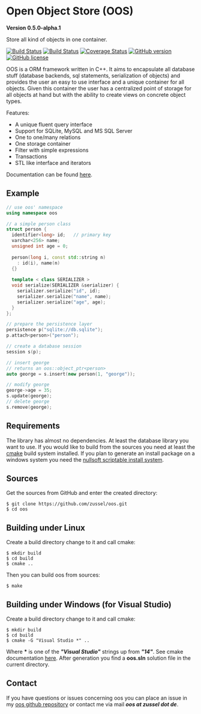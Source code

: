 Open Object Store (OOS)
=======================

__Version 0.5.0-alpha.1__

Store all kind of objects in one container.

[![Build Status](https://travis-ci.org/zussel/oos.png?branch=develop)](https://travis-ci.org/zussel/oos)
[![Build Status](https://ci.appveyor.com/api/projects/status/github/zussel/oos?svg=true)](https://ci.appveyor.com/project/zussel/oos)
[![Coverage Status](https://coveralls.io/repos/github/zussel/oos/badge.svg?branch=develop)](https://coveralls.io/github/zussel/oos?branch=develop)
[![GitHub version](https://badge.fury.io/gh/zussel%2Foos.svg)](https://badge.fury.io/gh/zussel%2Foos)
[![GitHub license](https://img.shields.io/badge/License-GPL%20v3-blue.svg)](https://raw.githubusercontent.com/zussel/oos/develop/License)

OOS is a ORM framework written in C++. It aims to encapsulate all database stuff
(database backends, sql statements, serialization of objects) and provides the user an
easy to use interface and a unique container for all objects. Given this container the user
has a centralized point of storage for all objects at hand but with the ability to create views on
concrete object types.

Features:

 * A unique fluent query interface
 * Support for SQLite, MySQL and MS SQL Server
 * One to one/many relations
 * One storage container
 * Filter with simple expressions
 * Transactions
 * STL like interface and iterators

Documentation can be found [here](http://zussel.github.com/oos).

Example
-------

```cpp
// use oos' namespace
using namespace oos

// a simple person class
struct person {
  identifier<long> id;   // primary key
  varchar<256> name;
  unsigned int age = 0;
  
  person(long i, const std::string n)
    : id(i), name(n)
  {}
  
  template < class SERIALIZER >
  void serialize(SERIALIZER &serializer) {
    serializer.serialize("id", id);
    serializer.serialize("name", name);
    serializer.serialize("age", age);
  }
};

// prepare the persistence layer
persistence p("sqlite://db.sqlite");
p.attach<person>("person");

// create a database session
session s(p);

// insert george
// returns an oos::object_ptr<person>
auto george = s.insert(new person(1, "george"));

// modify george
george->age = 35;
s.update(george);
// delete george
s.remove(george);
```
Requirements
------------

The library has almost no dependencies. At least the database library you want to use.
If you would like to build from the sources you need at least the
[cmake](http://www.cmake.org) build system installed. If you plan to generate an install
package on a windows system you need the
[nullsoft scriptable install system](http://nsis.sourceforge.net).
          
Sources
-------

Get the sources from GitHub and enter the created directory:

    $ git clone https://github.com/zussel/oos.git
    $ cd oos

Building under Linux
--------------------

Create a build directory change to it and call cmake:

    $ mkdir build
    $ cd build
    $ cmake ..
    
Then you can build oos from sources:

    $ make

Building under Windows (for Visual Studio)
------------------------------------------

Create a build directory change to it and call cmake:

    $ mkdir build
    $ cd build
    $ cmake -G "Visual Studio *" ..

Where __*__ is one of the *__"Visual Studio"__* strings up from *__"14"__*. See cmake
documentation [here](https://cmake.org/cmake/help/v3.6/manual/cmake-generators.7.html?#visual-studio-generators).
After generation you find a __oos.sln__ solution file in the current directory.

Contact
-------

If you have questions or issues concerning oos you can place an issue in my
[oos github repository](https://github.com/zussel/oos/issues?milestone=1&state=open) or
contact me via mail *__oos at zussel dot de__*.
